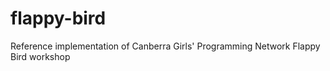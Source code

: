 # flappy-bird
 Reference implementation of Canberra Girls' Programming Network Flappy Bird workshop
